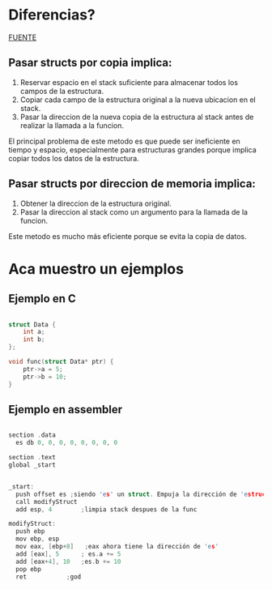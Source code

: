 # Diferencias?

[FUENTE](https://www.cs.uaf.edu/courses/cs301/2014-fall/notes/struct/)

## Pasar structs por copia implica:

1. Reservar espacio en el stack suficiente para almacenar todos los campos de la estructura.
2. Copiar cada campo de la estructura original a la nueva ubicacion en el stack.
3. Pasar la direccion de la nueva copia de la estructura al stack antes de realizar la llamada a la funcion.

El principal problema de este metodo es que puede ser ineficiente en tiempo y espacio, especialmente para estructuras grandes porque implica copiar todos los datos de la estructura.

## Pasar structs por direccion de memoria implica:

1. Obtener la direccion de la estructura original.
2. Pasar la direccion al stack como un argumento para la llamada de la funcion.

Este metodo es mucho más eficiente porque se evita la copia de datos.


# Aca muestro un ejemplos

## Ejemplo en C

```c

struct Data {
    int a;
    int b;
};

void func(struct Data* ptr) {
    ptr->a = 5;
    ptr->b = 10;
}

```

## Ejemplo en assembler

```c

section .data
  es db 0, 0, 0, 0, 0, 0, 0, 0 

section .text
global _start


_start:
  push offset es ;siendo 'es' un struct. Empuja la dirección de 'estructura' en el stack
  call modifyStruct
  add esp, 4        ;limpia stack despues de la func

modifyStruct:
  push ebp
  mov ebp, esp
  mov eax, [ebp+8]   ;eax ahora tiene la dirección de 'es'
  add [eax], 5      ; es.a += 5
  add [eax+4], 10   ;es.b += 10
  pop ebp
  ret           ;god

```
